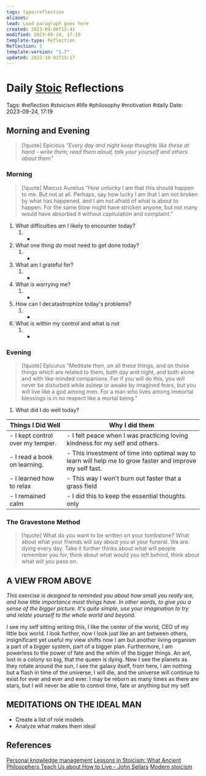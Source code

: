 ```yaml
---
tags: type/reflection
aliases: 
lead: Lead paragraph goes here
created: 2023-09-06T15:41
modified: 2023-09-24, 17:19
template-type: Reflection
Reflection: 1
template-version: "1.7"
updated: 2023-10-01T15:17
---
```



# Daily [Stoic](Stoicism.md) Reflections

Tags:  #reflection #stoicism #life #philosophy #motivation #daily 
Date: 2023-09-24, 17:19

## Morning and Evening

> [!quote] Epicious 
> _"Every day and night keep thoughts like these at hand - write them, 
> read them aloud, talk your yourself and others about them"_


### Morning

> [!quote] Marcus Aurelius
> “How unlucky I am that this should happen to me. But not at all. Perhaps, say 
> how lucky I am that I am not broken by what has happened, and I am not 
> afraid  of what is about to happen. For the same blow might have stricken 
> anyone, but not many would have absorbed it without capitulation 
> and complaint.”

1. What difficulties am I likely to encounter today?
	1. - 
2. What one thing do most need to get done today?
	1. -
3. What am I grateful for?
	1. -
4. What is worrying me?
	1. -
5. How can I decatastrophize today's problems?
	1. -
6. What is within my control and what is not
	1. -

### Evening

> [!quote]  Epicurus
> “Meditate then, on all these things, and on those things which are related 
> to them, both day and night, and both alone and with like-minded 
> companions. For if you will do this, you will never be disturbed while 
> asleep or awake by imagined fears, but you will live like a god among 
> men. For a man who lives among immortal blessings is in no respect 
> like a mortal being.”

1. What did I do well today?

| Things I Did Well | Why I did them |
| ------------------- | ---------------- |
| - I kept control over my temper.  | - I felt peace when I was practicing loving kindness for my self and others.              |
| - I read a book on learning. | - This investment of time into optimal way to learn will help me to grow faster and improve my self fast. |
| - I learned how to relax  | - This way I won't burn out faster that a grass field  |
| - I remained calm | - I did this to keep the essential thoughts only |

### The Gravestone Method

> [!quote]
> What do you want to be written on your tombstone? What about what your friends will say about you at your funeral. We are dying every day. Take it further thinks about what will people remember you for, think about what would you left behind, think about what will you pass on.

## A VIEW FROM ABOVE

_This exercise is designed to reminded you about how small you really are, and how little importance most things have. In other words, to give you a sense of the bigger picture. It's quite simple, use your imagination to try and relate yourself to the whole world and beyond._

I see my self sitting writing this, I like the center of the world, CEO of my little box world. I look further, now I look just like an ant between others, insignificant yet useful my view shifts now I am but another living organism a part of a bigger system, part of a bigger plan. Furthermore, I am powerless to the power of fate and the whim of the bigger things. An ant, lost in a colony so big, that the queen is dying. Now I see the planets as they rotate around the sun, I see the galaxy itself, from here, I am nothing but a flash in time of the universe, I will die, and the universe will continue to exist for ever and ever and ever. I may be reborn as many times as there are stars, but I will never be able to control time, fate or anything but my self.

## MEDITATIONS ON THE IDEAL MAN

- Create a list of role models 
- Analyze what makes them ideal 

## References

[Personal knowledge management](Personal%20knowledge%20management.md)
[Lessons in Stoicism: What Ancient Philosophers Teach Us about How to Live - John Sellars](https://books.google.cz/books/about/Lessons_in_Stoicism.html?id=ky84zQEACAAJ&redir_esc=y)
[Modern stoicism](https://modernstoicism.com/)


